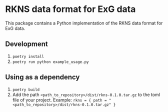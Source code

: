 # RKNS data format for ExG data
This package contains a Python implementation of the RKNS data format for ExG data.

## Development
1. `poetry install`
2. `poetry run python example_usage.py`

## Using as a dependency
1. `poetry build`
2. Add the path `<path_to_repository>/dist/rkns-0.1.0.tar.gz` to the toml file of your project.
Example: `rkns = { path = "<path_to_repository>/dist/rkns-0.1.0.tar.gz" }`
